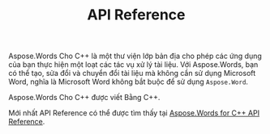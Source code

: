 ﻿---
title: API Reference
second_title: Aspose.Words Cho C++
articleTitle: API Reference
linktitle: API Reference
type: docs
weight: 30
description: "Tìm hiểu một lời giải thích và ví dụ về Aspose.Words Cho C++ các lớp và phương thức để tạo, chuyển đổi, sửa đổi, kết xuất và in tài liệu mà không cần sử dụng Microsoft Word."
url: /vi/cpp/api-reference/
---

Aspose.Words Cho C++ là một thư viện lớp bản địa cho phép các ứng dụng của bạn thực hiện một loạt các tác vụ xử lý tài liệu. Với Aspose.Words, bạn có thể tạo, sửa đổi và chuyển đổi tài liệu mà không cần sử dụng Microsoft Word, nghĩa là Microsoft Word không bắt buộc để sử dụng `Aspose.Word`.

Aspose.Words Cho C++ được viết Bằng C++.

Mới nhất API Reference có thể được tìm thấy tại [Aspose.Words for C++ API Reference](https://reference.aspose.com/words/cpp/).

